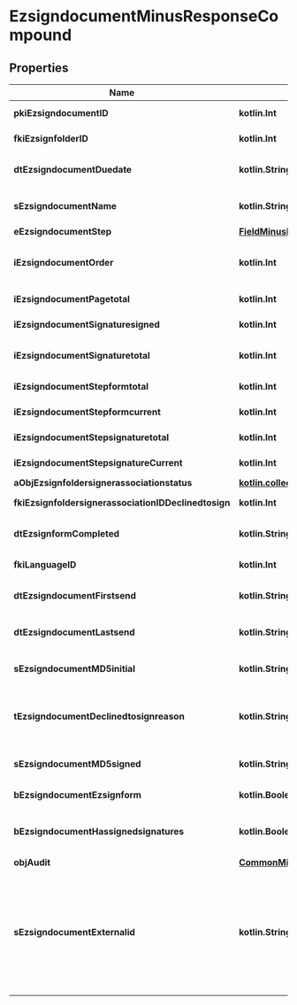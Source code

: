 
# EzsigndocumentMinusResponseCompound

## Properties
Name | Type | Description | Notes
------------ | ------------- | ------------- | -------------
**pkiEzsigndocumentID** | **kotlin.Int** | The unique ID of the Ezsigndocument | 
**fkiEzsignfolderID** | **kotlin.Int** | The unique ID of the Ezsignfolder | 
**dtEzsigndocumentDuedate** | **kotlin.String** | The maximum date and time at which the Ezsigndocument can be signed. | 
**sEzsigndocumentName** | **kotlin.String** | The name of the document that will be presented to Ezsignfoldersignerassociations | 
**eEzsigndocumentStep** | [**FieldMinusEEzsigndocumentStep**](FieldMinusEEzsigndocumentStep.md) |  | 
**iEzsigndocumentOrder** | **kotlin.Int** | The order in which the Ezsigndocument will be presented to the signatory in the Ezsignfolder. | 
**iEzsigndocumentPagetotal** | **kotlin.Int** | The number of pages in the Ezsigndocument. | 
**iEzsigndocumentSignaturesigned** | **kotlin.Int** | The number of signatures that were signed in the document. | 
**iEzsigndocumentSignaturetotal** | **kotlin.Int** | The number of total signatures that were requested in the Ezsigndocument. | 
**iEzsigndocumentStepformtotal** | **kotlin.Int** | The total number of steps in the form filling phase | 
**iEzsigndocumentStepformcurrent** | **kotlin.Int** | The current step in the form filling phase | 
**iEzsigndocumentStepsignaturetotal** | **kotlin.Int** | The total number of steps in the signature filling phase | 
**iEzsigndocumentStepsignatureCurrent** | **kotlin.Int** | The current step in the signature phase | 
**aObjEzsignfoldersignerassociationstatus** | [**kotlin.collections.List&lt;CustomMinusEzsignfoldersignerassociationstatusMinusResponse&gt;**](CustomMinusEzsignfoldersignerassociationstatusMinusResponse.md) |  | 
**fkiEzsignfoldersignerassociationIDDeclinedtosign** | **kotlin.Int** | The unique ID of the Ezsignfoldersignerassociation |  [optional]
**dtEzsignformCompleted** | **kotlin.String** | The date and time at which the Ezsignform has been completed. |  [optional]
**fkiLanguageID** | **kotlin.Int** | The unique ID of the Language.  Valid values:  |Value|Description| |-|-| |1|French| |2|English| |  [optional]
**dtEzsigndocumentFirstsend** | **kotlin.String** | The date and time when the Ezsigndocument was first sent. |  [optional]
**dtEzsigndocumentLastsend** | **kotlin.String** | The date and time when the Ezsigndocument was sent the last time. |  [optional]
**sEzsigndocumentMD5initial** | **kotlin.String** | MD5 Hash of the initial PDF Document before signatures were applied to it. |  [optional]
**tEzsigndocumentDeclinedtosignreason** | **kotlin.String** | A custom text message that will contain the refusal message if the Ezsigndocument is declined to sign |  [optional]
**sEzsigndocumentMD5signed** | **kotlin.String** | MD5 Hash of the final PDF Document after all signatures were applied to it. |  [optional]
**bEzsigndocumentEzsignform** | **kotlin.Boolean** | If the Ezsigndocument contains an Ezsignform or not |  [optional]
**bEzsigndocumentHassignedsignatures** | **kotlin.Boolean** | If the Ezsigndocument contains signed signatures (From internal or external sources) |  [optional]
**objAudit** | [**CommonMinusAudit**](CommonMinusAudit.md) |  |  [optional]
**sEzsigndocumentExternalid** | **kotlin.String** | This field can be used to store an External ID from the client&#39;s system.  Anything can be stored in this field, it will never be evaluated by the eZmax system and will be returned AS-IS.  To store multiple values, consider using a JSON formatted structure, a URL encoded string, a CSV or any other custom format.  |  [optional]



